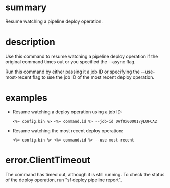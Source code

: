 # summary

Resume watching a pipeline deploy operation.

# description

Use this command to resume watching a pipeline deploy operation if the original command times out or you specified the --async flag.

Run this command by either passing it a job ID or specifying the --use-most-recent flag to use the job ID of the most recent deploy operation.

# examples

- Resume watching a deploy operation using a job ID:

      <%= config.bin %> <%= command.id %> --job-id 0Af0x000017yLUFCA2

- Resume watching the most recent deploy operation:

      <%= config.bin %> <%= command.id %> --use-most-recent

# error.ClientTimeout

The command has timed out, although it is still running. To check the status of the deploy operation, run "sf deploy pipeline report".
